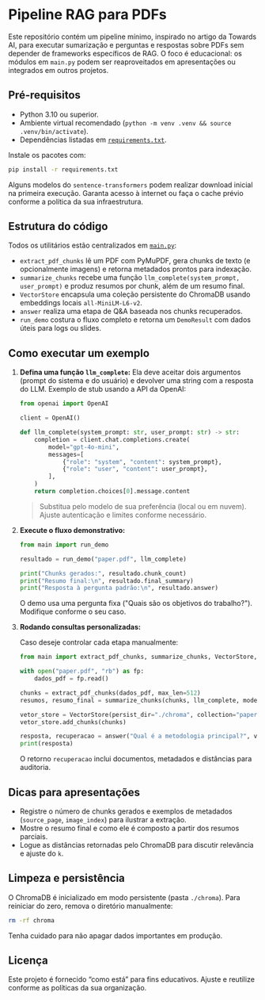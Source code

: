 # Pipeline RAG para PDFs

Este repositório contém um pipeline mínimo, inspirado no artigo da Towards AI, para executar sumarização e perguntas e respostas sobre PDFs sem depender de frameworks específicos de RAG. O foco é educacional: os módulos em `main.py` podem ser reaproveitados em apresentações ou integrados em outros projetos.

## Pré-requisitos

- Python 3.10 ou superior.
- Ambiente virtual recomendado (`python -m venv .venv && source .venv/bin/activate`).
- Dependências listadas em [`requirements.txt`](requirements.txt).

Instale os pacotes com:

```bash
pip install -r requirements.txt
```

Alguns modelos do `sentence-transformers` podem realizar download inicial na primeira execução. Garanta acesso à internet ou faça o cache prévio conforme a política da sua infraestrutura.

## Estrutura do código

Todos os utilitários estão centralizados em [`main.py`](main.py):

- `extract_pdf_chunks` lê um PDF com PyMuPDF, gera chunks de texto (e opcionalmente imagens) e retorna metadados prontos para indexação.
- `summarize_chunks` recebe uma função `llm_complete(system_prompt, user_prompt)` e produz resumos por chunk, além de um resumo final.
- `VectorStore` encapsula uma coleção persistente do ChromaDB usando embeddings locais `all-MiniLM-L6-v2`.
- `answer` realiza uma etapa de Q&A baseada nos chunks recuperados.
- `run_demo` costura o fluxo completo e retorna um `DemoResult` com dados úteis para logs ou slides.

## Como executar um exemplo

1. **Defina uma função `llm_complete`:** Ela deve aceitar dois argumentos (prompt do sistema e do usuário) e devolver uma string com a resposta do LLM. Exemplo de stub usando a API da OpenAI:

    ```python
    from openai import OpenAI

    client = OpenAI()

    def llm_complete(system_prompt: str, user_prompt: str) -> str:
        completion = client.chat.completions.create(
            model="gpt-4o-mini",
            messages=[
                {"role": "system", "content": system_prompt},
                {"role": "user", "content": user_prompt},
            ],
        )
        return completion.choices[0].message.content
    ```

    > Substitua pelo modelo de sua preferência (local ou em nuvem). Ajuste autenticação e limites conforme necessário.

2. **Execute o fluxo demonstrativo:**

    ```python
    from main import run_demo

    resultado = run_demo("paper.pdf", llm_complete)

    print("Chunks gerados:", resultado.chunk_count)
    print("Resumo final:\n", resultado.final_summary)
    print("Resposta à pergunta padrão:\n", resultado.answer)
    ```

    O demo usa uma pergunta fixa ("Quais são os objetivos do trabalho?"). Modifique conforme o seu caso.

3. **Rodando consultas personalizadas:**

    Caso deseje controlar cada etapa manualmente:

    ```python
    from main import extract_pdf_chunks, summarize_chunks, VectorStore, answer

    with open("paper.pdf", "rb") as fp:
        dados_pdf = fp.read()

    chunks = extract_pdf_chunks(dados_pdf, max_len=512)
    resumos, resumo_final = summarize_chunks(chunks, llm_complete, mode="brief")

    vetor_store = VectorStore(persist_dir="./chroma", collection="papers_demo")
    vetor_store.add_chunks(chunks)

    resposta, recuperacao = answer("Qual é a metodologia principal?", vetor_store, llm_complete)
    print(resposta)
    ```

    O retorno `recuperacao` inclui documentos, metadados e distâncias para auditoria.

## Dicas para apresentações

- Registre o número de chunks gerados e exemplos de metadados (`source_page`, `image_index`) para ilustrar a extração.
- Mostre o resumo final e como ele é composto a partir dos resumos parciais.
- Logue as distâncias retornadas pelo ChromaDB para discutir relevância e ajuste do `k`.

## Limpeza e persistência

O ChromaDB é inicializado em modo persistente (pasta `./chroma`). Para reiniciar do zero, remova o diretório manualmente:

```bash
rm -rf chroma
```

Tenha cuidado para não apagar dados importantes em produção.

## Licença

Este projeto é fornecido “como está” para fins educativos. Ajuste e reutilize conforme as políticas da sua organização.
